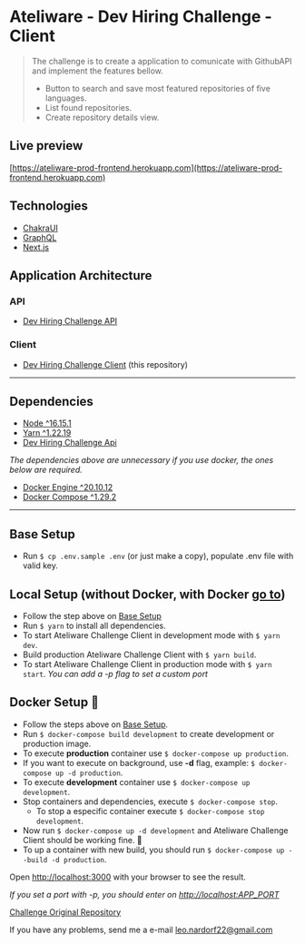 # Ateliware - Dev Hiring Challenge - Client

> The challenge is to create a application to comunicate with GithubAPI and implement the features bellow.
>
> - Button to search and save most featured repositories of five languages.
> - List found repositories.
> - Create repository details view.

## Live preview

[https://ateliware-prod-frontend.herokuapp.com](https://ateliware-prod-frontend.herokuapp.com)

## Technologies

- [ChakraUI](https://chakra-ui.com)
- [GraphQL](https://graphql.org)
- [Next.js](https://nextjs.org)

## Application Architecture

### API

- [Dev Hiring Challenge API](https://github.com/Leonardo-Figueiredo/dev-hiring-challenge)

### Client

- [Dev Hiring Challenge Client](https://github.com/Leonardo-Figueiredo/dev-hiring-challenge-frontend) (this repository)

---

## Dependencies

- [Node ^16.15.1](https://nodejs.org/dist/v16.15.1/docs/api/)
- [Yarn ^1.22.19](https://yarnpkg.com)
- [Dev Hiring Challenge Api](#api)

_The dependencies above are unnecessary if you use docker, the ones below are required._

- [Docker Engine ^20.10.12](https://docs.docker.com/engine/install/)
- [Docker Compose ^1.29.2](https://docs.docker.com/compose/install/)

---

## Base Setup

- Run `$ cp .env.sample .env` (or just make a copy), populate .env file with valid key.

## Local Setup (without Docker, with Docker [go to](#docker-setup-🐳))

- Follow the step above on [Base Setup](#base-setup)
- Run `$ yarn` to install all dependencies.
- To start Ateliware Challenge Client in development mode with `$ yarn dev`.
- Build production Ateliware Challenge Client with `$ yarn build`.
- To start Ateliware Challenge Client in production mode with `$ yarn start`.
_You can add a -p flag to set a custom port_

## Docker Setup 🐳

- Follow the steps above on [Base Setup](#base-setup).
- Run `$ docker-compose build development` to create development or production image.
- To execute **production** container use `$ docker-compose up production`.
- If you want to execute on background, use **-d** flag, example: `$ docker-compose up -d production`.
- To execute **development** container use `$ docker-compose up development`.
- Stop containers and dependencies, execute `$ docker-compose stop`.
  - To stop a especific container execute `$ docker-compose stop development`.
- Now run `$ docker-compose up -d development` and Ateliware Challenge Client should be working fine. 🚀
- To up a container with new build, you should run `$ docker-compose up --build -d production`.

Open [http://localhost:3000](http://localhost:3000) with your browser to see the result.

_If you set a port with -p, you should enter on <http://localhost:APP_PORT>_

[Challenge Original Repository](https://github.com/ateliware/dev-hiring-challenge)

If you have any problems, send me a e-mail [leo.nardorf22@gmail.com](mailto:leo.nardorf22@gmail.com)
